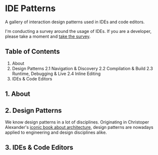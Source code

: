 IDE Patterns
============

A gallery of interaction design patterns used in IDEs and code editors.

I'm conducting a survey around the usage of IDEs. If you are a developer, please take a moment and [take the survey]().

## Table of Contents

1. About
2. Design Patterns
  2.1 Navigation & Discovery
  2.2 Compilation & Build
  2.3 Runtime, Debugging & Live
  2.4 Inline Editing
3. IDEs & Code Editors 

## 1. About

## 2. Design Patterns

We know design patterns in a lot of disciplines. Originating in Christoper Alexander's [iconic book about architecture](https://encrypted.google.com/search?q=A+Pattern+Language%3A+Towns%2C+Buildings%2C+Construction), design patterns are nowadays applied to engineering and design disciplines alike.

## 3. IDEs & Code Editors
